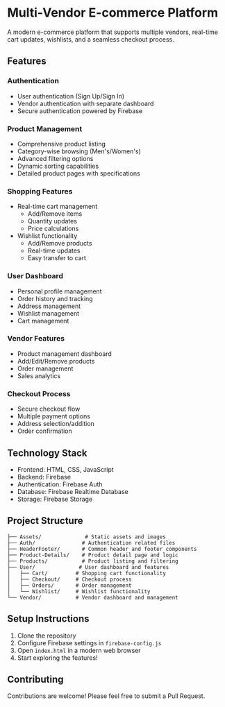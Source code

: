 # Multi-Vendor E-commerce Platform

A modern e-commerce platform that supports multiple vendors, real-time cart updates, wishlists, and a seamless checkout process.

## Features

### Authentication
- User authentication (Sign Up/Sign In)
- Vendor authentication with separate dashboard
- Secure authentication powered by Firebase

### Product Management
- Comprehensive product listing
- Category-wise browsing (Men's/Women's)
- Advanced filtering options
- Dynamic sorting capabilities
- Detailed product pages with specifications

### Shopping Features
- Real-time cart management
  - Add/Remove items
  - Quantity updates
  - Price calculations
- Wishlist functionality
  - Add/Remove products
  - Real-time updates
  - Easy transfer to cart

### User Dashboard
- Personal profile management
- Order history and tracking
- Address management
- Wishlist management
- Cart management

### Vendor Features
- Product management dashboard
- Add/Edit/Remove products
- Order management
- Sales analytics

### Checkout Process
- Secure checkout flow
- Multiple payment options
- Address selection/addition
- Order confirmation

## Technology Stack

- Frontend: HTML, CSS, JavaScript
- Backend: Firebase
- Authentication: Firebase Auth
- Database: Firebase Realtime Database
- Storage: Firebase Storage

## Project Structure

```
├── Assets/              # Static assets and images
├── Auth/               # Authentication related files
├── HeaderFooter/       # Common header and footer components
├── Product-Details/    # Product detail page and logic
├── Products/           # Product listing and filtering
├── User/              # User dashboard and features
│   ├── Cart/         # Shopping cart functionality
│   ├── Checkout/     # Checkout process
│   ├── Orders/       # Order management
│   └── Wishlist/     # Wishlist functionality
└── Vendor/           # Vendor dashboard and management
```

## Setup Instructions

1. Clone the repository
2. Configure Firebase settings in `firebase-config.js`
3. Open `index.html` in a modern web browser
4. Start exploring the features!

## Contributing

Contributions are welcome! Please feel free to submit a Pull Request.